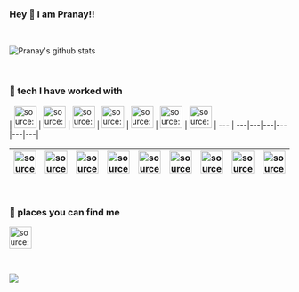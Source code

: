 ### Hey 👋 I am Pranay!!
 
 <br>

![Pranay's github stats](https://github-readme-stats.vercel.app/api?username=pranaychandekar&count_private=true&show_icons=true&theme=dark)

<br>

### 🍕 tech I have worked with

| <a href="https://imgur.com/gnK58k4"><img src="https://i.imgur.com/gnK58k4.png" width=40px height=40px title="source: imgur.com" /></a> | <a href="https://imgur.com/clwEy83"><img src="https://i.imgur.com/clwEy83.png" width=40px height=40px title="source: imgur.com" /></a> | <a href="https://imgur.com/qek0Wu5"><img src="https://i.imgur.com/qek0Wu5.png"  width=40px height=40px title="source: imgur.com" /></a> | <a href="https://imgur.com/jITS8FU"><img src="https://i.imgur.com/jITS8FU.png"  width=40px height=40px title="source: imgur.com" /></a> | <a href="https://imgur.com/HFneKWs"><img src="https://i.imgur.com/HFneKWs.png"  width=40px height=40px title="source: imgur.com" /></a> | <a href="https://imgur.com/OH4Wg9Z"><img src="https://i.imgur.com/OH4Wg9Z.png" width=40px height=40px title="source: imgur.com" /></a> | <a href="https://imgur.com/lXJTXTM"><img src="https://i.imgur.com/lXJTXTM.png" width=40px height=40px  title="source: imgur.com" /></a> |  --- | ---|---|---|---|---|---|

| <a href="https://imgur.com/gnK58k4"><img src="https://i.imgur.com/gnK58k4.png" width=40px height=40px title="source: imgur.com" /></a> | <a href="https://imgur.com/clwEy83"><img src="https://i.imgur.com/clwEy83.png" width=40px height=40px title="source: imgur.com" /></a>| <a href="https://imgur.com/FyjNoMz"><img src="https://i.imgur.com/FyjNoMz.png" width=40px height=40px title="source: imgur.com" /></a>| <a href="https://imgur.com/K9QhQo1"><img src="https://i.imgur.com/K9QhQo1.png" width=40px height=40px title="source: imgur.com" /></a> | <a href="https://imgur.com/t9qP4pO"><img src="https://i.imgur.com/t9qP4pO.png" width=40px height=40px title="source: imgur.com" /></a> | <a href="https://imgur.com/qek0Wu5"><img src="https://i.imgur.com/qek0Wu5.png"  width=40px height=40px title="source: imgur.com" /></a>|<a href="https://imgur.com/HAUhZ5J"><img src="https://i.imgur.com/HAUhZ5J.png"  width=40px height=40px title="source: imgur.com" /></a> |<a href="https://imgur.com/M7g6J8l"><img src="https://i.imgur.com/M7g6J8l.png"  width=40px height=40px title="source: imgur.com" /></a> |<a href="https://imgur.com/jITS8FU"><img src="https://i.imgur.com/jITS8FU.png"  width=40px height=40px title="source: imgur.com" /></a> |<a href="https://imgur.com/HFneKWs"><img src="https://i.imgur.com/HFneKWs.png"  width=40px height=40px title="source: imgur.com" /></a> | <a href="https://imgur.com/OH4Wg9Z"><img src="https://i.imgur.com/OH4Wg9Z.png" width=40px height=40px title="source: imgur.com" /></a>| <a href="https://imgur.com/lXJTXTM"><img src="https://i.imgur.com/lXJTXTM.png" width=40px height=40px  title="source: imgur.com" /></a>
| --- | ---|---|---|---|---|---|---|---|---|---|---|

<br>

### 🍕 places you can find me
<a href="https://linkedin.com/in/pranaychandekar" target="_blank" rel="noopener noreferrer"><img src="https://i.imgur.com/kF9HMpz.png" width=40px height=40px title="source: imgur.com" /></a>

<br>

![](https://komarev.com/ghpvc/?username=pranaychandekar&style=plastic) <br>

<!--
**pranaychandekar/pranaychandekar** is a ✨ _special_ ✨ repository because its `README.md` (this file) appears on your GitHub profile.

Here are some ideas to get you started:

- 🔭 I’m currently working on ...
- 🌱 I’m currently learning ...
- 👯 I’m looking to collaborate on ...
- 🤔 I’m looking for help with ...
- 💬 Ask me about ...
- 📫 How to reach me: ...
- 😄 Pronouns: ...
- ⚡ Fun fact: ...
-->

